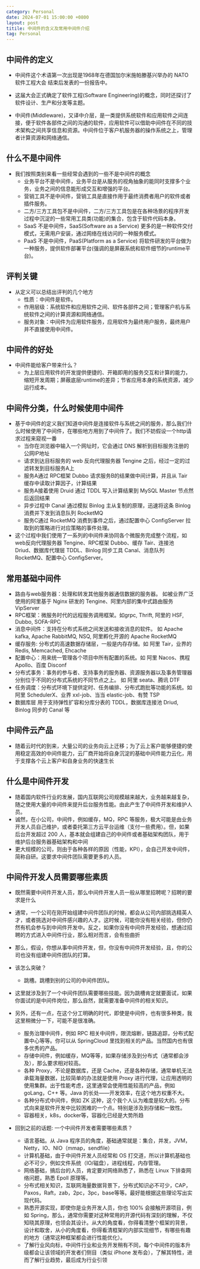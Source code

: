 ```yaml
---
category: Personal
date: 2024-07-01 15:00:00 +0800
layout: post
titile: 中间件的含义及常用中间件介绍
tag: Personal
---
```

## 中间件的定义

+ 中间件这个术语第一次出现是1968年在德国加尔米施帕滕基兴举办的 NATO 软件工程大会 结束后发表的一份报告中。
+ 这届大会正式确定了软件工程(Software Engineering)的概念，同时还探讨了软件设计、生产和分发等主题。

+ 中间件(Middleware)，又译中介层，是一类提供系统软件和应用软件之间连接，便于软件各部件之间的沟通的软件，应用软件可以借助中间件在不同的技术架构之间共享信息和资源。中间件位于客户机服务器的操作系统之上，管理者计算资源和网络通信。

## 什么不是中间件

+ 我们按照类别来看一些经常会遇到的一些不是中间件的概念
  + 业务平台不是中间件，业务平台是从服务的视角抽象的能同时支撑多个业务，业务之间的信息能形成交互和增强的平台。
  + 营销工具不是中间件，营销工具是直接作用于最终消费者用户的软件或者插件服务。
  + 二方/三方工具包不是中间件，二方/三方工具包是在各种场景的程序开发过程中沉淀的一些常用工具类(功能)的集合，包含于软件代码本身。
  + SaaS 不是中间件，SaaS(Software as a Service) 更多的是一种软件交付模式，无需用户安装，通过网络在线访问的一种服务模式。
  + PaaS 不是中间件，PaaS(Platform as a Service) 将软件研发的平台做为一种服务，提供软件部署平台(强调的是屏蔽系统和软件细节的runtime平台)。

## 评判关键

+ 从定义可以总结出评判的几个地方
  + 性质：中间件是软件。
  + 作用层级：系统软件和应用软件之间、软件各部件之间；管理客户机与系统软件之间的计算资源和网络通信。
  + 服务对象：中间件为应用软件服务，应用软件为最终用户服务，最终用户并不直接使用中间件。

## 中间件的好处

+ 中间件能给客户带来什么？
  + 为上层应用软件的开发提供便捷的、开箱即用的服务交互和计算的能力，缩短开发周期；屏蔽底层runtime的差异；节省应用本身的系统资源，减少运行成本。

## 中间件分类，什么时候使用中间件

+ 基于中间件的定义我们知道中间件是连接软件与系统之间的服务，那么我们什么时候使用了中间件，在哪些地方用到了中间件了。我们不妨假设一个http请求过程来窥视一番
  + 当你在浏览器中输入一个网址时，它会通过 DNS 解析到目标服务注册的公网IP地址
  + 请求到达目标服务的 web 反向代理服务器 Tengine 之后，经过一定的过滤转发到目标服务A上
  + 服务A通过 RPC框架 Dubbo 请求服务B的结果做中间计算，并且从 Tair 缓存中读取计算因子，计算结果
  + 服务A接着使用 Druid 通过 TDDL 写入计算结果到 MySQL Master 节点然后返回结果
  + 异步过程中 Canal 通过模拟 Binlog 主从复制的原理，迅速将这条 Binlog 消费并下发到消息队列 RocketMQ
  + 服务C通过 RocketMQ 消费到事件之后，通过配置中心 ConfigServer 拉取到的策略进行对应策略的事件处理。
+ 这个过程中我们使用了一系列的中间件来协同各个微服务完成整个流程，如web反向代理服务器 Tengine、RPC框架 Dubbo、缓存 Tair、连接池 Driud、数据库代理层 TDDL、Binlog 同步工具 Canal、消息队列 RocketMQ、配置中心 ConfigServer。

## 常用基础中间件

+ 路由与web服务器：处理和转发其他服务器通信数据的服务器。 如被业界广泛使用的阿里基于 Nginx 研发的 Tengine、阿里内部的集中式路由服务 VipServer
+ RPC框架：微服务时代的远程服务调用框架。如grpc, Thrift, 阿里的 HSF, Dubbo, SOFA-RPC
+ 消息中间件：支持在分布式系统之间发送和接收消息的软件。 如 Apache kafka, Apache RabbitMQ, NSQ, 阿里孵化开源的 Apache RocketMQ
+ 缓存服务: 分布式的高速数据存储层，一般是内存存储。如 阿里 Tair，业界的 Redis, Memcached, Ehcache
+ 配置中心：用来统一管理各个项目中所有配置的系统。如 阿里 Nacos、携程 Apollo、百度 Disconf
+ 分布式事务：事务的参与者、支持事务的服务器、资源服务器以及事务管理器分别位于不同的分布式系统的不同节点之上。 如 阿里 seata、腾讯 DTF
+ 任务调度：分布式环境下提供定时、任务编排、分布式跑批等功能的系统。如 阿里 SchedulerX、业界 xxl-job、当当 elastic-job、有赞 TSP
+ 数据库层 用于支持弹性扩容和分库分表的 TDDL，数据库连接池 Driud, Binlog 同步的 Canal 等

## 中间件云产品

+ 随着云时代的到来，大量公司的业务向云上迁移；为了云上客户能够便捷的使用稳定高效的中间件能力，云厂商开始将自身沉淀的基础中间件能力云化，用于支撑各个云上客户和自身业务的快速生长

## 什么是中间件开发

+ 随着国内软件行业的发展，国内互联网公司规模越来越大，业务越来越复杂，随之使用大量的中间件来提升后台服务性能。由此产生了中间件开发和维护人员。
+ 诚然，在小公司，中间件，例如缓存，MQ，RPC 等服务，极大可能是由业务开发人员自己维护，或者委托第三方云平台运维（支付一些费用）。但，如果后台开发超过 200 人，基本就会组建自己的中间件或者基础架构团队，用于维护后台服务器基础架构和中间
+ 更大规模的公司，则由于各种各样的原因（性能，KPI），会自己开发中间件，简称自研。这要求中间件团队需要更多的人员。

## 中间件开发人员需要哪些素质

+ 既然需要中间件开发人员，那么中间件开发人员一般从哪里招聘呢？招聘的要求是什么
+ 通常，一个公司在刚开始组建中间件团队的时候，都会从公司内部挑选精英人才，或者挑选对中间件感兴趣的人才。这时候，可能你没有相关经验，但你仍然有机会参与到中间件开发中。反之，如果你没有中间件开发经验，想通过招聘的方式进入中间件行业，那么相对而言，会有些曲折
+ 那么，假设，你想从事中间件开发，但，你没有中间件开发经验，且，你的公司也没有组建中间件团队的打算。
+ 该怎么突破？
  + 跳槽。跳槽到别的公司的中间件团队。

+ 这里就涉及到了一个中间件团队需要哪些技能。因为跳槽肯定就要面试，如果你面试的是中间件岗位，那么自然，就需要准备中间件的相关知识。
+ 另外，还有一点，在这个分工明确的时代，即使是中间件，也有很多种类，我这里稍微分一下，可能不是很准确。
  + 服务治理中间件，例如 RPC 相关中间件，限流熔断，链路追踪，分布式配置中心等等。你可以从 SpringCloud 里找到相关的产品。当然国内也有很多优秀的产品。
  + 存储中间件，例如缓存，MQ等等，如果存储涉及到分布式（通常都会涉及），那么要求相对较高。
  + 各种 Proxy，不论是数据库，还是 Cache，还是各种存储，通常单机无法承载海量数据，比较简单的办法就是使用 Proxy 进行代理，让应用透明的使用集群。出于性能考虑，这里通常会使用性能较高的产品，例如 goLang，C++ 等。Java 的长处——开发效率，在这个地方权重不大。
  + 各种分布式中间件，例如 ZK 这种，这个我个人认为难度是较大的。分布式向来是软件开发中比较困难的一个点。特别是涉及到存储和一致性。
  + 容器相关，k8s，docker等，容器化已经是大势所趋

+ 回到之前的话题: 一个中间件开发者需要哪些素质？
  + 语言基础。从 Java 程序员的角度，基础通常就是：集合，并发，JVM，Netty，IO、NIO（mmap，sendfile）
  + 计算机基础，由于中间件开发人员经常和 OS 打交道，所以计算机基础也必不可少，例如文件系统（IO/磁盘），进程线程，内存管理。
  + 网络基础，搞后台的人员，肯定要对网络熟悉了，熟悉在 Linux 下排查网络问题，熟悉 Epoll 原理等。
  + 分布式相关知识，互联网海量数据背景下，分布式知识必不可少，CAP， Paxos，Raft，zab，2pc，3pc，base等等。最好能根据这些理论写出实现代码。
  + 熟悉开源实现，即使你是业务开发人员，你也 100% 会接触开源项目，例如 Spring，那么，通常你需要对这种常用的开源代码有深刻的理解，不仅知晓其原理，也领会其设计。从大的角度看，你得看清整个框架的背景，设计和取舍，从小的角度看，你得看清框架的内部实现细节，有哪些有趣的地方（通常这种框架都会进行性能优化）。
  + 了解行业风向标，中间件行业和业务开发稍有不同，每个中间件的版本升级都会让该领域的开发者们侧目（类似 iPhone 发布会），了解其特性，进而了解行业趋势，最后成为行业引领